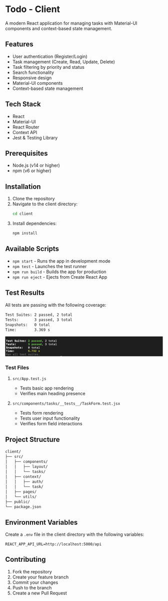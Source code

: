 # Todo - Client

A modern React application for managing tasks with Material-UI components and context-based state management.

## Features

- User authentication (Register/Login)
- Task management (Create, Read, Update, Delete)
- Task filtering by priority and status
- Search functionality
- Responsive design
- Material-UI components
- Context-based state management

## Tech Stack

- React
- Material-UI
- React Router
- Context API
- Jest & Testing Library

## Prerequisites

- Node.js (v14 or higher)
- npm (v6 or higher)

## Installation

1. Clone the repository
2. Navigate to the client directory:
   ```bash
   cd client
   ```
3. Install dependencies:
   ```bash
   npm install
   ```

## Available Scripts

- `npm start` - Runs the app in development mode
- `npm test` - Launches the test runner
- `npm run build` - Builds the app for production
- `npm run eject` - Ejects from Create React App

## Test Results

All tests are passing with the following coverage:

```
Test Suites: 2 passed, 2 total
Tests:       3 passed, 3 total
Snapshots:   0 total
Time:        3.369 s
```
![Test img](client-test.png)

### Test Files

1. `src/App.test.js`
   - Tests basic app rendering
   - Verifies main heading presence

2. `src/components/tasks/__tests__/TaskForm.test.jsx`
   - Tests form rendering
   - Tests user input functionality
   - Verifies form field interactions

## Project Structure

```
client/
├── src/
│   ├── components/
│   │   ├── layout/
│   │   └── tasks/
│   ├── context/
│   │   ├── auth/
│   │   └── task/
│   ├── pages/
│   └── utils/
├── public/
└── package.json
```

## Environment Variables

Create a `.env` file in the client directory with the following variables:

```
REACT_APP_API_URL=http://localhost:5000/api
```

## Contributing

1. Fork the repository
2. Create your feature branch
3. Commit your changes
4. Push to the branch
5. Create a new Pull Request
